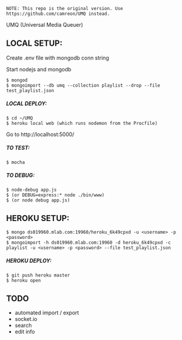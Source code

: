 ```
NOTE: This repo is the original version. Use https://github.com/camreon/UMQ instead.
```

UMQ (Universal Media Queuer)

## LOCAL SETUP:

Create .env file with mongodb conn string

Start nodejs and mongodb
```
$ mongod
$ mongoimport --db umq --collection playlist --drop --file test_playlist.json
```

##### LOCAL DEPLOY:
```
$ cd ~/UMQ
$ heroku local web (which runs nodemon from the Procfile)
```
Go to http://localhost:5000/

##### TO TEST:
```
$ mocha
```

##### TO DEBUG:
```
$ node-debug app.js
$ (or DEBUG=express:* node ./bin/www)
$ (or node debug app.js)
```


## HEROKU SETUP:

```
$ mongo ds019960.mlab.com:19960/heroku_6k49cpxd -u <username> -p <password>
$ mongoimport -h ds019960.mlab.com:19960 -d heroku_6k49cpxd -c playlist -u <username> -p <password> --file test_playlist.json
```

##### HEROKU DEPLOY:
```
$ git push heroku master
$ heroku open
```

## TODO
* automated import / export
* socket.io
* search
* edit info
